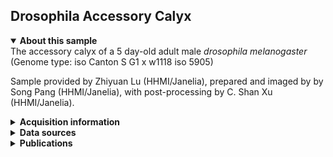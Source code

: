 ## Drosophila Accessory Calyx

<details open>
<summary><b>About this sample</b></summary>
The accessory calyx of a 5 day-old adult male <i>drosophila melanogaster</i> (Genome type: iso Canton S G1 x w1118 iso 5905)

Sample provided by Zhiyuan Lu (HHMI/Janelia), prepared and imaged by by Song Pang (HHMI/Janelia), with post-processing by C. Shan Xu (HHMI/Janelia).
</details>


<details>
<summary><b>Acquisition information</b></summary>
<ul>
<li>Sample: Fanshaped Body of a 5 day-old adult male drosophila (Genome type: iso Canton S G1 x w1118 iso 5905)</li>
<li>Protocol: Chemical Fixation, ORTO-Lead-EPTA staining with Progressive Lowering of Temperature and Low Temperature Staining (PLT-LTS)</li>
<li>Imaging current (nA): 0.3</li>
<li>Scanning speed (MHz): 2</li>
<li>Imaging duration (days): 19</li> 
<li>Data size (GB): 2670</li>
<li>Final voxel size (nm): 4 x 4 x 4 (X,Y,Z)</li>
<li>Data volume (µm<sup>3</sup>): 50 x 40 x 87 (X,Y,Z)</li>
<li>Hess lab internal ID: <code>Super Fly_Z0519-15</code></li>
</ul>
</details>
<details>
<summary><b>Data sources</b></summary>
<ul>
<li><code>fibsem</code>: SIFT-aligned FIB-SEM data </li>  
</ul>
</details>
<details>
<summary><b>Publications</b></summary>

<ul>
<li> n/a </li>
</ul>
</details>
